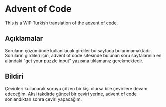Advent of Code
==============

This is a WIP Turkish translation of the [advent of code](http://adventofcode.com/about).

Açıklamalar
-----------

Soruların çözümünde kullanılacak girdiler bu sayfada bulunmamaktadır. Soruların girdileri için, advent of code sitesinde bulunan soru sayfalarının en altındaki "get your puzzle input" yazısına tıklamanız gerekmektedir.

Bildiri
------
Çevirileri kullanarak soruyu çözen bir kişi olursa bile çevirilere devam edeceğim. Aksi takdirde güncel bir çeviri yerine, advent of code sonlandıktan sonra çeviri yapacağım.
